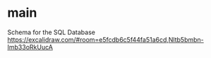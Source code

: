 # main

Schema for the SQL Database
https://excalidraw.com/#room=e5fcdb6c5f44fa51a6cd,Nltb5bmbn-Imb33oRkUucA
